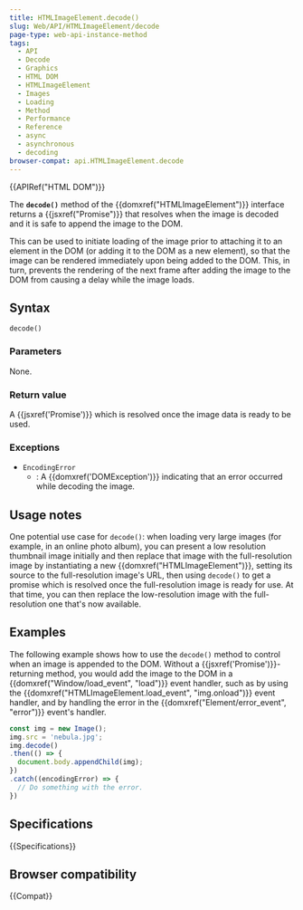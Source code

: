 ```yaml
---
title: HTMLImageElement.decode()
slug: Web/API/HTMLImageElement/decode
page-type: web-api-instance-method
tags:
  - API
  - Decode
  - Graphics
  - HTML DOM
  - HTMLImageElement
  - Images
  - Loading
  - Method
  - Performance
  - Reference
  - async
  - asynchronous
  - decoding
browser-compat: api.HTMLImageElement.decode
---
```


{{APIRef("HTML DOM")}}

The **`decode()`**
method of the {{domxref("HTMLImageElement")}} interface returns a
{{jsxref("Promise")}} that resolves when the image is decoded and it is safe to append
the image to the DOM.

This can be used to initiate loading of the image prior
to attaching it to an element in the DOM (or adding it to the DOM as a new element), so
that the image can be rendered immediately upon being added to the DOM. This, in turn,
prevents the rendering of the next frame after adding the image to the DOM from causing
a delay while the image loads.

## Syntax

```js-nolint
decode()
```

### Parameters

None.

### Return value

A {{jsxref('Promise')}} which is resolved once the image data is ready to be used.

### Exceptions

- `EncodingError`
  - : A {{domxref('DOMException')}} indicating that an error occurred while decoding the
    image.

## Usage notes

One potential use case for `decode()`: when loading very large images (for
example, in an online photo album), you can present a low resolution thumbnail image
initially and then replace that image with the full-resolution image by instantiating a
new {{domxref("HTMLImageElement")}}, setting its source to the full-resolution image's
URL, then using `decode()` to get a promise which is resolved once the
full-resolution image is ready for use. At that time, you can then replace the
low-resolution image with the full-resolution one that's now available.

## Examples

The following example shows how to use the `decode()` method to control when
an image is appended to the DOM. Without a {{jsxref('Promise')}}-returning method, you
would add the image to the DOM in a {{domxref("Window/load_event", "load")}} event handler, such as by using
the {{domxref("HTMLImageElement.load_event", "img.onload")}} event handler, and by
handling the error in the {{domxref("Element/error_event", "error")}} event's handler.

```js
const img = new Image();
img.src = 'nebula.jpg';
img.decode()
.then(() => {
  document.body.appendChild(img);
})
.catch((encodingError) => {
  // Do something with the error.
})
```

## Specifications

{{Specifications}}

## Browser compatibility

{{Compat}}
